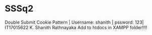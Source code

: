 # SSSq2
Double Submit Cookie Pattern
| Username: shanith | pssword: 123|
IT17015622
K. Shanith Rathnayaka
Add to htdocs in XAMPP folder!!!!
